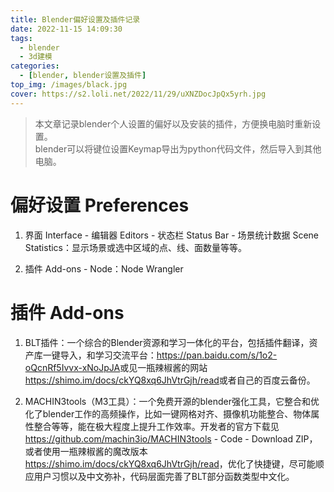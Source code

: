 ```yaml
---
title: Blender偏好设置及插件记录
date: 2022-11-15 14:09:30
tags:
  - blender
  - 3d建模
categories:
  - [blender, blender设置及插件]
top_img: /images/black.jpg
cover: https://s2.loli.net/2022/11/29/uXNZDocJpQx5yrh.jpg
---
```


> 本文章记录blender个人设置的偏好以及安装的插件，方便换电脑时重新设置。  
> blender可以将键位设置Keymap导出为python代码文件，然后导入到其他电脑。

# 偏好设置 Preferences
1. 界面 Interface - 编辑器 Editors - 状态栏 Status Bar - 场景统计数据 Scene Statistics：显示场景或选中区域的点、线、面数量等等。

2. 插件 Add-ons - Node：Node Wrangler

# 插件 Add-ons
1. BLT插件：一个综合的Blender资源和学习一体化的平台，包括插件翻译，资产库一键导入，和学习交流平台：<https://pan.baidu.com/s/1o2-oQcnRf5Ivvx-xNoJpJA>或见一瓶辣椒酱的网站<https://shimo.im/docs/ckYQ8xq6JhVtrGjh/read>或者自己的百度云备份。

2. MACHIN3tools（M3工具）：一个免费开源的blender强化工具，它整合和优化了blender工作的高频操作，比如一键网格对齐、摄像机功能整合、物体属性整合等等，能在极大程度上提升工作效率。开发者的官方下载见<https://github.com/machin3io/MACHIN3tools> - Code - Download ZIP，或者使用一瓶辣椒酱的魔改版本<https://shimo.im/docs/ckYQ8xq6JhVtrGjh/read>，优化了快捷键，尽可能顺应用户习惯以及中文弥补，代码层面完善了BLT部分函数类型中文化。


